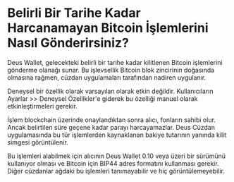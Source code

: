 # Belirli Bir Tarihe Kadar Harcanamayan Bitcoin İşlemlerini Nasıl Gönderirsiniz?

Deus Wallet, gelecekteki belirli bir tarihe kadar kilitlenen Bitcoin işlemlerini gönderme olanağı sunar. Bu işlevsellik Bitcoin blok zincirinin doğasında olmasına rağmen, cüzdan uygulamaları tarafından nadiren uygulanır.

Deneysel bir özellik olarak varsayılan olarak etkin değildir. Kullanıcıların Ayarlar >> Deneysel Özellikler'e giderek bu özelliği manuel olarak etkinleştirmeleri gerekir.

İşlem blockchain üzerinde onaylandıktan sonra alıcı, fonların sahibi olur. Ancak belirtilen süre geçene kadar parayı harcayamazlar. Deus Cüzdan uygulamasında bu tür işlemlerden kaynaklanan bakiye tutarının yanında kilit simgesi görüntülenir.

Bu işlemleri alabilmek için alıcının Deus Wallet 0.10 veya üzeri bir sürümünü kullanıyor olması ve Bitcoin için BIP44 adres formatını kullanması gerekir. Diğer cüzdanlar ağdaki bu işlemleri tanımayabilir ve hiç görüntülemeyebilir.